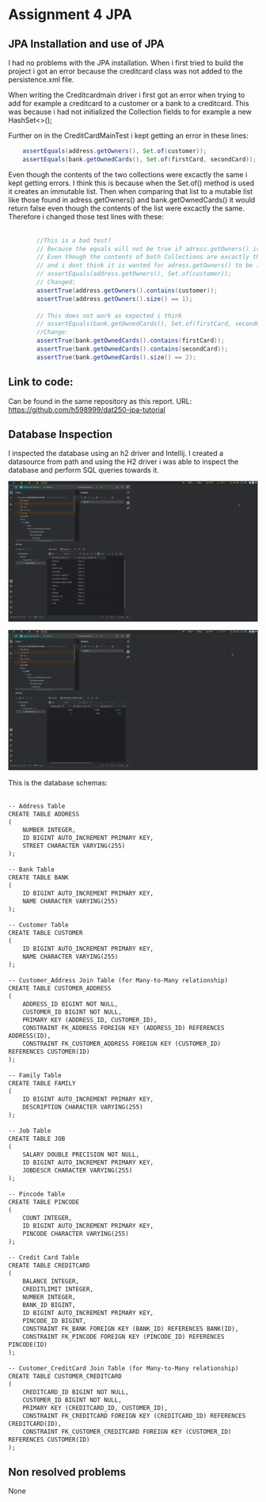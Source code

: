 # Assignment 4 JPA

## JPA Installation and use of JPA
I had no problems with the JPA installation.
When i first tried to build the project i got an error because 
the creditcard class was not added to the persistence.xml file.

When writing the Creditcardmain driver i first got an error when trying
to add for example a creditcard to a customer or a bank to a creditcard.
This was because i had not initialized the Collection fields to for example
a new HashSet<>();

Further on in the CreditCardMainTest i kept getting an error in these lines:

``` Java
    assertEquals(address.getOwners(), Set.of(customer));
    assertEquals(bank.getOwnedCards(), Set.of(firstCard, secondCard));


```
Even though the contents of the two collections were excactly the same i kept getting errors. I think this is because when the
Set.of() method is used it creates an immutable list. Then when comparing that list to a mutable list like
those found in adress.getOwners() and bank.getOwnedCards() it would return false even though the contents of
the list were excactly the same. Therefore i changed those test lines with these:
 
``` Java

        //This is a bad test?
        // Because the equals will not be true if adress.getOwners() is not immutable
        // Even though the contents of both Collections are excactly the same
        // and i dont think it is wanted for adress.getOwners() to be immutable.
        // assertEquals(address.getOwners(), Set.of(customer));
        // Changed:
        assertTrue(address.getOwners().contains(customer));
        assertTrue(address.getOwners().size() == 1);

        // This does not work as expected i think
        // assertEquals(bank.getOwnedCards(), Set.of(firstCard, secondCard));
        //Change:
        assertTrue(bank.getOwnedCards().contains(firstCard));
        assertTrue(bank.getOwnedCards().contains(secondCard));
        assertTrue(bank.getOwnedCards().size() == 2);

```
## Link to code:
Can be found in the same repository as this report.
URL: https://github.com/h598999/dat250-jpa-tutorial

## Database Inspection
I inspected the database using an h2 driver and Intellij. I created a datasource from path and using the
H2 driver i was able to inspect the database and perform SQL queries towards it.

![expass4.png](expass4.png)


![CreditcardDB.png](CreditcardDB.png)


This is the database schemas:
``` H2

-- Address Table
CREATE TABLE ADDRESS
(
    NUMBER INTEGER,
    ID BIGINT AUTO_INCREMENT PRIMARY KEY,
    STREET CHARACTER VARYING(255)
);

-- Bank Table
CREATE TABLE BANK
(
    ID BIGINT AUTO_INCREMENT PRIMARY KEY,
    NAME CHARACTER VARYING(255)
);

-- Customer Table
CREATE TABLE CUSTOMER
(
    ID BIGINT AUTO_INCREMENT PRIMARY KEY,
    NAME CHARACTER VARYING(255)
);

-- Customer_Address Join Table (for Many-to-Many relationship)
CREATE TABLE CUSTOMER_ADDRESS
(
    ADDRESS_ID BIGINT NOT NULL,
    CUSTOMER_ID BIGINT NOT NULL,
    PRIMARY KEY (ADDRESS_ID, CUSTOMER_ID),
    CONSTRAINT FK_ADDRESS FOREIGN KEY (ADDRESS_ID) REFERENCES ADDRESS(ID),
    CONSTRAINT FK_CUSTOMER_ADDRESS FOREIGN KEY (CUSTOMER_ID) REFERENCES CUSTOMER(ID)
);

-- Family Table
CREATE TABLE FAMILY
(
    ID BIGINT AUTO_INCREMENT PRIMARY KEY,
    DESCRIPTION CHARACTER VARYING(255)
);

-- Job Table
CREATE TABLE JOB
(
    SALARY DOUBLE PRECISION NOT NULL,
    ID BIGINT AUTO_INCREMENT PRIMARY KEY,
    JOBDESCR CHARACTER VARYING(255)
);

-- Pincode Table
CREATE TABLE PINCODE
(
    COUNT INTEGER,
    ID BIGINT AUTO_INCREMENT PRIMARY KEY,
    PINCODE CHARACTER VARYING(255)
);

-- Credit Card Table
CREATE TABLE CREDITCARD
(
    BALANCE INTEGER,
    CREDITLIMIT INTEGER,
    NUMBER INTEGER,
    BANK_ID BIGINT,
    ID BIGINT AUTO_INCREMENT PRIMARY KEY,
    PINCODE_ID BIGINT,
    CONSTRAINT FK_BANK FOREIGN KEY (BANK_ID) REFERENCES BANK(ID),
    CONSTRAINT FK_PINCODE FOREIGN KEY (PINCODE_ID) REFERENCES PINCODE(ID)
);

-- Customer_CreditCard Join Table (for Many-to-Many relationship)
CREATE TABLE CUSTOMER_CREDITCARD
(
    CREDITCARD_ID BIGINT NOT NULL,
    CUSTOMER_ID BIGINT NOT NULL,
    PRIMARY KEY (CREDITCARD_ID, CUSTOMER_ID),
    CONSTRAINT FK_CREDITCARD FOREIGN KEY (CREDITCARD_ID) REFERENCES CREDITCARD(ID),
    CONSTRAINT FK_CUSTOMER_CREDITCARD FOREIGN KEY (CUSTOMER_ID) REFERENCES CUSTOMER(ID)
);

```
## Non resolved problems
None


